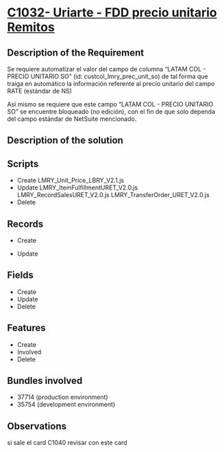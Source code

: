 # [C1032- Uriarte - FDD precio unitario Remitos](https://docs.google.com/document/d/19TXmcvsnjFcuLVNYa3IKwmVoM69Rzsyc/edit)


## Description of the Requirement

Se requiere automatizar el valor del campo de columna “LATAM COL - PRECIO UNITARIO SO” (id: custcol_lmry_prec_unit_so) de tal forma que traiga en automático la información referente al precio unitario del campo RATE (estándar de NS) 

Así mismo se requiere que este campo “LATAM COL - PRECIO UNITARIO SO” se encuentre bloqueado (no edición), con el fin de que solo dependa del campo estándar de NetSuite mencionado.


## Description of the solution


## Scripts
+ Create
    LMRY_Unit_Price_LBRY_V2.1.js
+ Update
    LMRY_ItemFulfillmentURET_V2.0.js
    LMRY_RecordSalesURET_V2.0.js
    LMRY_TransferOrder_URET_V2.0.js
+ Delete

## Records
+ Create
  
        
+ Update
    

## Fields
+ Create
+ Update 
+ Delete

## Features
+ Create
+ Involved
+ Delete

## Bundles involved
+ 37714 (production environment)
+ 35754 (development environment)

## Observations

si sale el card C1040 revisar con este card
























